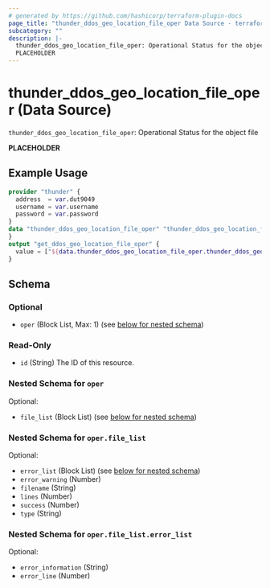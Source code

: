 ```yaml
---
# generated by https://github.com/hashicorp/terraform-plugin-docs
page_title: "thunder_ddos_geo_location_file_oper Data Source - terraform-provider-thunder"
subcategory: ""
description: |-
  thunder_ddos_geo_location_file_oper: Operational Status for the object file
  PLACEHOLDER
---
```


# thunder_ddos_geo_location_file_oper (Data Source)

`thunder_ddos_geo_location_file_oper`: Operational Status for the object file

__PLACEHOLDER__

## Example Usage

```terraform
provider "thunder" {
  address  = var.dut9049
  username = var.username
  password = var.password
}
data "thunder_ddos_geo_location_file_oper" "thunder_ddos_geo_location_file_oper" {
}
output "get_ddos_geo_location_file_oper" {
  value = ["${data.thunder_ddos_geo_location_file_oper.thunder_ddos_geo_location_file_oper}"]
}
```

<!-- schema generated by tfplugindocs -->
## Schema

### Optional

- `oper` (Block List, Max: 1) (see [below for nested schema](#nestedblock--oper))

### Read-Only

- `id` (String) The ID of this resource.

<a id="nestedblock--oper"></a>
### Nested Schema for `oper`

Optional:

- `file_list` (Block List) (see [below for nested schema](#nestedblock--oper--file_list))

<a id="nestedblock--oper--file_list"></a>
### Nested Schema for `oper.file_list`

Optional:

- `error_list` (Block List) (see [below for nested schema](#nestedblock--oper--file_list--error_list))
- `error_warning` (Number)
- `filename` (String)
- `lines` (Number)
- `success` (Number)
- `type` (String)

<a id="nestedblock--oper--file_list--error_list"></a>
### Nested Schema for `oper.file_list.error_list`

Optional:

- `error_information` (String)
- `error_line` (Number)


